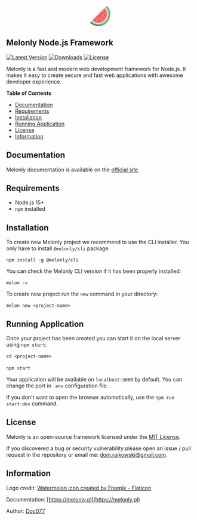 <p align="center">
    <img src="assets/logo.png" width="54">
</p>

<!-- omit in toc -->
## Melonly Node.js Framework

<a href="https://www.npmjs.com/package/@melonly/core" target="_blank"><img src="https://img.shields.io/npm/v/@melonly/core.svg?style=flat-square&labelColor=333842&color=10b981" alt="Latest Version"></a>
<a href="https://www.npmjs.com/package/@melonly/core" target="_blank"><img src="https://img.shields.io/npm/dt/@melonly/core.svg?style=flat-square&labelColor=333842&color=10b981" alt="Downloads"></a>
<a href="https://www.npmjs.com/package/@melonly/core" target="_blank"><img src="https://img.shields.io/npm/l/@melonly/core.svg?style=flat-square&labelColor=333842&color=10b981" alt="License"></a>

Melonly is a fast and modern web development framework for Node.js. It makes it easy to create secure and fast web applications with awesome developer experience.

**Table of Contents**

- [Documentation](#documentation)
- [Requirements](#requirements)
- [Installation](#installation)
- [Running Application](#running-application)
- [License](#license)
- [Information](#information)

## Documentation

Melonly documentation is available on the [official site](https://melonly.pl).

## Requirements

- Node.js 15+
- `npm` installed

## Installation

To create new Melonly project we recommend to use the CLI installer. You only have to install `@melonly/cli` package:

```shell
npm install -g @melonly/cli
```

You can check the Melonly CLI version if it has been properly installed:

```shell
melon -v
```

To create new project run the `new` command in your directory:

```shell
melon new <project-name>
```

## Running Application

Once your project has been created you can start it on the local server using `npm start`:

```shell
cd <project-name>

npm start
```

Your application will be available on `localhost:3000` by default. You can change the port in `.env` configuration file.

If you don't want to open the browser automatically, use the `npm run start:dev` command.

## License

Melonly is an open-source framework licensed under the [MIT License](LICENSE).

If you discovered a bug or security vulnerability please open an issue / pull request in the repository or email me: dom.rajkowski@gmail.com.

## Information

Logo credit: [Watermelon icon created by Freepik - Flaticon](https://www.flaticon.com/free-icons/watermelon)

Documentation: [https://melonly.pl](https://melonly.pl)

Author: [Doc077](https://github.com/Doc077)
